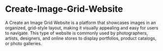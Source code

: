 # Create-Image-Grid-Website
A Create an Image Grid Website is a platform that showcases images in an organized, grid-style layout, making it visually appealing and easy for users to navigate. This type of website is commonly used by photographers, artists, designers, and online stores to display portfolios, product catalogs, or photo galleries. 
